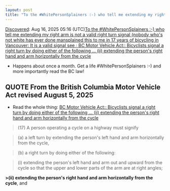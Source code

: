 ```yaml
---
layout: post
title: "To the #WhitePersonSplainers :-) who tell me extending my right arm is not a valid right turn signal (nobody who's not white has ever done mansplained this to me in 17 years of bicycling in Vancouver: It is a valid signal see  ; BC Motor Vehicle Act:: Bicyclists signal a right turn by doing either of the following ... (ii) extending the person's right hand and arm horizontally from the cycle"
---
```

[Discovered](http://rolandtanglao.com/2020/07/29/p1-blogthis-checkvist-list-links-to-blog/): Aug 16, 2025 05:16 (UTC)[To the #WhitePersonSplainers :-) who tell me extending my right arm is not a valid right turn signal (nobody who's not white has ever done mansplained this to me in 17 years of bicycling in Vancouver: It is a valid signal see  ; BC Motor Vehicle Act:: Bicyclists signal a right turn by doing either of the following ... (ii) extending the person's right hand and arm horizontally from the cycle](https://www.bclaws.gov.bc.ca/civix/document/id/complete/statreg/96318_05)

* Happens about once a month. Get a life #WhitePersonSplainers :-) and more importantly read the BC law!

## QUOTE From the British Columbia Motor Vehicle Act revised August 5, 2025

* Read the whole thing: [BC Motor Vehicle Act:: Bicyclists signal a right turn by doing either of the following ... (ii) extending the person's right hand and arm horizontally from the cycle](https://www.bclaws.gov.bc.ca/civix/document/id/complete/statreg/96318_05)

>(17) A person operating a cycle on a highway must signify

>(a) a left turn by extending the person's left hand and arm horizontally from the cycle,

>(b) a right turn by doing either of the following:

>(i) extending the person's left hand and arm out and upward from the cycle so that the upper and lower parts of the arm are at right angles;

**>(ii) extending the person's right hand and arm horizontally from the cycle**, and
